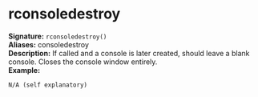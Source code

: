 # rconsoledestroy
**Signature:** `rconsoledestroy()` <br>
**Aliases:** consoledestroy <br>
**Description:** If called and a console is later created, should leave a blank console. Closes the console window entirely. <br>
**Example:**
```
N/A (self explanatory)
```
